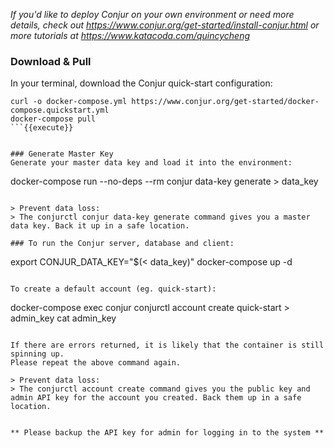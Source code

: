 
_If you'd like to deploy Conjur on your own environment or need more details, check out https://www.conjur.org/get-started/install-conjur.html or more tutorials at https://www.katacoda.com/quincycheng_


### Download & Pull
In your terminal, download the Conjur quick-start configuration:

```
curl -o docker-compose.yml https://www.conjur.org/get-started/docker-compose.quickstart.yml
docker-compose pull
```{{execute}}


### Generate Master Key
Generate your master data key and load it into the environment:

```
docker-compose run --no-deps --rm conjur data-key generate > data_key
```{{execute}}

> Prevent data loss:
> The conjurctl conjur data-key generate command gives you a master data key. Back it up in a safe location.

### To run the Conjur server, database and client:

```
export CONJUR_DATA_KEY="$(< data_key)"
docker-compose up -d
```{{execute}}

To create a default account (eg. quick-start):

```
docker-compose exec conjur conjurctl account create quick-start > admin_key
cat admin_key
```{{execute}}

If there are errors returned, it is likely that the container is still spinning up.
Please repeat the above command again.

> Prevent data loss:
> The conjurctl account create command gives you the public key and admin API key for the account you created. Back them up in a safe location.


** Please backup the API key for admin for logging in to the system **


